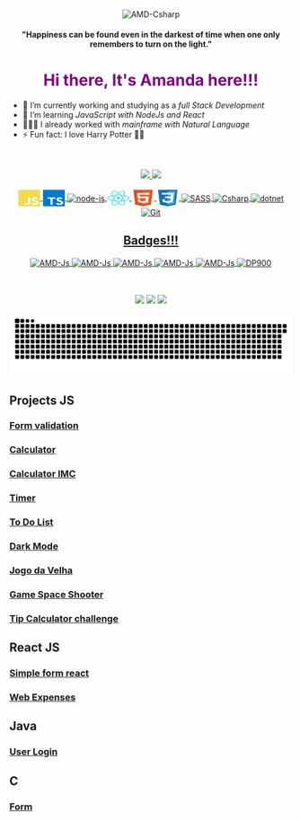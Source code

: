 
<div align="center" ><img align="center" alt="AMD-Csharp" height="200" width="500" 
    src="https://www.peta2.com/wp-content/uploads/2015/03/Dumbledore.gif"                   
 <-- src="https://i0.wp.com/static.tumblr.com/ec87913ea33f3cdce9de55e78db35a52/1qza08l/5hRohb0up/tumblr_static_filename_640_v2.gif?resize=500%2C200&ssl=1" >
   </div>
   <h4 align="center">"Happiness can be found even in the darkest of time when one only remembers to turn on the light."</h4>
    

<div align="center" > <h1> <font color="purple">  Hi there, It's Amanda here!!! </font>  </h1></div> 


- 🔭 I’m currently working and studying as a _full Stack Development_
- 🌱 I’m learning _JavaScript with NodeJs and React_  
- 👩🏻‍💻 I already worked with _mainframe with Natural Language_
- ⚡ Fun fact: I love Harry Potter 🧙‍♂️
<br><br><br>




 <div align="center">
  <a href="https://github.com/amd-lima">
  <img height="180em" src="https://github-readme-stats.vercel.app/api?username=amd-lima&show_icons=true&theme=jolly&include_all_commits=true&count_private=true"/>
  <img height="180em" src="https://github-readme-stats.vercel.app/api/top-langs/?username=amd-lima&layout=compact&langs_count=7&theme=jolly"/>
</div> 

<div style="display: inline_block" align="center"><br>

 
 <img align="center" alt="AMD-Js" height="30" width="40" src="https://raw.githubusercontent.com/devicons/devicon/master/icons/javascript/javascript-plain.svg">
 <img align="center" alt="AMD-Ts" height="30" width="40" src="https://raw.githubusercontent.com/devicons/devicon/master/icons/typescript/typescript-plain.svg">
 <img align="center" alt="node-js" height="30" width="40" src="https://cdn.jsdelivr.net/gh/devicons/devicon/icons/nodejs/nodejs-original.svg">
 <img align="center" alt="AMD-React" height="30" width="40" src="https://raw.githubusercontent.com/devicons/devicon/master/icons/react/react-original.svg">
 <img align="center" alt="AMD-HTML" height="30" width="40" src="https://raw.githubusercontent.com/devicons/devicon/master/icons/html5/html5-original.svg">
 <img align="center" alt="AMD-CSS" height="30" width="40" src="https://raw.githubusercontent.com/devicons/devicon/master/icons/css3/css3-original.svg">
 <img align="center" alt="SASS" height="31" width="41" src="https://cdn.jsdelivr.net/gh/devicons/devicon/icons/sass/sass-original.svg">
 <img align="center" alt="Csharp" height="31" width="41" src="https://cdn.jsdelivr.net/gh/devicons/devicon/icons/csharp/csharp-original.svg">
 <img align="center" alt="dotnet" height="31" width="41" src="https://cdn.jsdelivr.net/gh/devicons/devicon/icons/dotnetcore/dotnetcore-original.svg">
  <img align="center" alt="Git" height="50" width="60" src="https://cdn.jsdelivr.net/gh/devicons/devicon/icons/git/git-original-wordmark.svg" />
  

</div>
<div align="center" > <h2>  Badges!!! </h2></div>
 <div align="center" >
    <a href="https://www.credly.com/badges/08aeeca0-d31c-4255-86df-43e1e1e3416f/public_url" target="_blank">
        <img align="center" alt="AMD-Js" height="90" width="90" src="https://images.credly.com/size/220x220/images/13ba6d71-e938-4fc0-a341-b0c7df45c095/Basic_Principles_of_Design.png">
   </a>
    <a href="https://www.credly.com/badges/5c649f19-8e9b-4e1f-a23b-d4f4073ad5fe?source=linked_in_profile" target="_blank">
        <img align="center" alt="AMD-Js" height="90" width="90" src="https://images.credly.com/size/680x680/images/b0607951-b6f7-47d0-af16-7112971ab2ef/Cloud_Core_-_Developer_Skills_Network_-_v3.png">
   </a>
    <a href="https://www.credly.com/badges/4800a7b0-b901-4da9-867d-f1bc5974a7e8?source=linked_in_profile" target="_blank">
        <img align="center" alt="AMD-Js" height="90" width="90" src="https://images.credly.com/size/680x680/images/bc08972c-3c7d-4b99-82a0-c94bcca36674/Badges_v8-07_Practitioner.png">
   </a>
    <a href="https://www.credly.com/badges/410e66cd-5adb-4efe-af77-2c52aa11eaf0?source=linked_in_profile" target="_blank">
        <img align="center" alt="AMD-Js" height="90" width="90" src="https://images.credly.com/size/680x680/images/a972f054-be07-4845-85c7-95c8d11852f5/IBM-Agile-Explorer.png">
   </a>
    <a href="https://www.credly.com/badges/d4840523-3c96-4efa-915f-45610c27bbb9" target="_blank">
        <img align="center" alt="AMD-Js" height="90" width="90" src="https://images.credly.com/size/680x680/images/9b150a97-28c5-44b1-9f69-7f610b3e0284/IBM_Automation_Compass.png">
   </a>
     <a href="https://www.credly.com/badges/6956fb34-3d7f-414c-ac55-4a3bb96b1d36/public_url" target="_blank">
        <img align="center" alt="DP900" height="90" width="90" src="https://images.credly.com/size/220x220/images/70eb1e3f-d4de-4377-a062-b20fb29594ea/azure-data-fundamentals-600x600.png">
   </a>  
 </div>
 <br><br>
    
  
 
<div align="center" > 
 
  <a href="https://www.instagram.com/amandaliluiz/" target="_blank"><img src="https://img.shields.io/badge/-Instagram-%23E4405F?style=for-the-badge&logo=instagram&logoColor=white" target="_blank"></a> 
  <a href = "mailto:delimaluiz.amanda@gmail.com"><img src="https://img.shields.io/badge/-Gmail-%23333?style=for-the-badge&logo=gmail&logoColor=white" target="_blank"></a>
  <a href="https://www.linkedin.com/in/amandarll/" target="_blank"><img src="https://img.shields.io/badge/-LinkedIn-%230077B5?style=for-the-badge&logo=linkedin&logoColor=white" target="_blank"></a> 
 
 
   
</div>
    
  
![Snake animation](https://github.com/amd-lima/amd-lima/blob/output/github-contribution-grid-snake.svg)
  
## Projects JS
<div>

### <a href="https://github.com/amd-lima/AulasJS/tree/main/POO/FormularioDeCadastro" target="_blank"> Form validation </a> </br>

<!-- <img alt="img-form" height="200" width="100" src="https://github.com/AmandaLimaLuiz/AulasJS/blob/main/POO/FormularioDeCadastro/img/tela1.png"> -->

### <a href="https://github.com/amd-lima/AulasJS/tree/main/fun%C3%A7oesAvan%C3%A7ado/Calculator" target="_blank"> Calculator </a> </br>
<!-- ![image](https://user-images.githubusercontent.com/77978576/166808154-d6f40086-8db0-448a-ab3c-54546e3719a9.png) -->

### <a href="https://github.com/amd-lima/AulasJS/tree/main/html%2Bjs/ImcTableMadeByMe" target="_blank"> Calculator IMC </a> </br>
<!-- ![image](https://user-images.githubusercontent.com/77978576/166808487-fcddcf79-1cc0-4a70-bb34-69f787a85902.png) -->

### <a href="https://github.com/amd-lima/AulasJS/tree/main/programmingLogic/ExerciceTimer" target="_blank"> Timer </a> </br>
<!-- ![image](https://user-images.githubusercontent.com/77978576/166808398-47038c66-2e65-4184-b309-f80a5550a74f.png)-->


### <a href="https://github.com/amd-lima/AulasJS/tree/main/programmingLogic/ToDoList" target="_blank"> To Do List </a> </br>
<!-- ![image](https://user-images.githubusercontent.com/77978576/166808586-64126a92-d9f4-45f7-b661-681ddcf3d822.png) -->

### <a href="https://github.com/amd-lima/AulasJS/tree/main/html%2Bjs/projeto%20dark-mode%20DIO" target="_blank"> Dark Mode </a> </br>
<!-- <div>
    <img alt="img-form" height="100" width="150" src="https://user-images.githubusercontent.com/77978576/166808953-0c04ff55-3a3a-4e78-87f7-27c693728518.png">
    <img alt="img-form" height="100" width="150" src="https://user-images.githubusercontent.com/77978576/166808992-d93d2d94-8fcf-4872-9e07-ba33c8c4133c.png">
</div> -->

### <a href="https://github.com/amd-lima/AulasJS/tree/main/projetos%20DIO/jogo%20da%20velha" target="_blank"> Jogo da Velha </a> </br>
<!-- ![image](https://user-images.githubusercontent.com/77978576/166809541-5ca3dbe3-9103-4399-9b9d-957c2b23069c.png) -->

### <a href="https://github.com/amd-lima/AulasJS/tree/main/projetos%20DIO/space%20shooter" target="_blank"> Game Space Shooter </a> </br>
<!-- ![image](https://user-images.githubusercontent.com/77978576/166809600-b3ea92c1-6844-44bc-96c7-5667fd317f25.png)-->

### <a href="https://github.com/amd-lima/TipCalculator" target="_blank"> Tip Calculator challenge </a> </br>
<!-- <img align="center" alt="img-calculator" height="200" width="400" src="https://github.com/AmandaLimaLuiz/TipCalculator/blob/main/img/tela2.png">
</div> -->

## React JS
### <a href="https://github.com/amd-lima/Simple-form-react" target="_blank"> Simple form react </a> </br>
<!-- <img align="center" alt="screen1" height="200" width="500" src="https://github.com/AmandaLimaLuiz/Simple-form-react/blob/main/img/S_1.png"> -->

### <a href="https://github.com/amd-lima/Web-App-Expenses" target="_blank"> Web Expenses </a> </br>
<!-- <img align="center" alt="tela" height="250" width="300" src="https://github.com/AmandaLimaLuiz/Web-App-Expenses/blob/main/img/tela1.png"> -->

## Java
### <a href="https://github.com/amd-lima/loginEmJava" target="_blank"> User Login </a> </br>
<!-- ![image](https://user-images.githubusercontent.com/77978576/166811521-3531409a-dd46-4387-8956-541ecf1437c1.png) -->

## C
### <a href="https://github.com/amd-lima/loginEmJava" target="_blank"> Form </a> </br>
<!-- ![image](https://user-images.githubusercontent.com/77978576/166811857-9ad5ece2-38ff-437d-96b6-d13adc66b4cd.png) -->

<!-- ![image](https://user-images.githubusercontent.com/77978576/166811786-7a201f02-96fe-4198-974a-691f3904b5e6.png) -->

